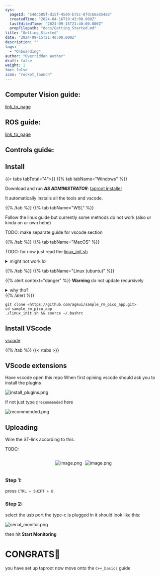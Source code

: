 ```yaml
---
sys:
  pageId: "54dc585f-d15f-45d0-b75c-8fdc66a854a8"
  createdTime: "2024-04-16T19:43:00.000Z"
  lastEditedTime: "2024-09-15T21:40:00.000Z"
  propFilepath: "docs/Getting_Started.md"
title: "Getting_Started"
date: "2024-09-15T21:40:00.000Z"
description: ""
tags:
  - "Onboarding"
author: "Overridden author"
draft: false
weight: 1
toc: false
icon: "rocket_launch"
---
```


## Computer Vision guide:

[link_to_page](86d45bc0-388b-4d26-8848-44f255f73d0e)

## ROS guide:

[link_to_page](3c76c1de-ec8f-46d6-8b0a-294005edc2d5)

## Controls guide:

## Install

{{< tabs tabTotal="4">}}
{{% tab tabName="Windows" %}}

Download and run _**AS ADMINISTRATOR**_: [taproot installer](https://github.com/Thornbots/TeachingFreshies/releases/tag/1.0)

It automatically installs all the tools and vscode.

{{% /tab %}}
{{% tab tabName="WSL" %}}

Follow the linux guide but currently some methods do not work (also ur kinda on ur own hehe)

TODO: make separate guide for vscode section

{{% /tab %}}
{{% tab tabName="MacOS" %}}

TODO: for now just read the [linux_init.sh](https://github.com/agmui/sample_rm_pico_app/blob/main/linux_init.sh)

<details>
<summary>might not work lol</summary>

`brew install libusb pkg-config`

Next install: [vscode](https://code.visualstudio.com/Download)

</details>

{{% /tab %}}
{{% tab tabName="Linux (ubuntu)" %}}

{{% alert context="danger" %}}
**Warning** do not update recursively
<details>
<summary>why tho?</summary>
There are some submodules that may go on for a while (like tinyusb) and I highly
recommend you don't need to get them.
If you want to see what submodules I update just look in `linux_init.sh`
</details>
{{% /alert %}}

```shell
git clone <https://github.com/agmui/sample_rm_pico_app.git>
cd sample_rm_pico_app
./linux_init.sh && source ~/.bashrc
```

## Install VScode

[vscode](https://code.visualstudio.com/Download)

{{% /tab %}}
{{< /tabs >}}

## VScode extensions

Have vscode open this repo
When first opining vscode should ask you to install the plugins

![install_plugins.png](https://prod-files-secure.s3.us-west-2.amazonaws.com/d518164a-d88e-44d1-a4ee-3adb3bd8bce0/89bd30f0-1825-4e77-867b-0a41ce370880/install_plugins.png?X-Amz-Algorithm=AWS4-HMAC-SHA256&X-Amz-Content-Sha256=UNSIGNED-PAYLOAD&X-Amz-Credential=ASIAZI2LB466RRILN7MM%2F20250305%2Fus-west-2%2Fs3%2Faws4_request&X-Amz-Date=20250305T140746Z&X-Amz-Expires=3600&X-Amz-Security-Token=IQoJb3JpZ2luX2VjEM3%2F%2F%2F%2F%2F%2F%2F%2F%2F%2FwEaCXVzLXdlc3QtMiJGMEQCIBdFMn1PBc46uTeCyTX0wfcQhlQGUfAYtk6jLOuvXw48AiBNzXZEOSU8JQLsm9sEmUH2whNEiOw9yuqo4arAAoTF%2Byr%2FAwgWEAAaDDYzNzQyMzE4MzgwNSIM%2BYfnuwRhD05PrJ6%2BKtwDBN2j1Sx%2BUmC1nMVdzcU3T7WQzvI%2F65D8ZoE6e0emWSE6TL9TpzIH1VNk9JL%2B0ZpEqamXSeLmXopnX%2Byt%2BrtdKjLpNW1IPprB6iMJ9e7giqbmjAOC4BhMnsFGivUYyCRgCLqhPeC4KhdpP%2Fjxe3pGjw1dnDUBoZitaMvSmzf%2FjsN9FL%2Bd3AKhkPJblbO%2BWCELx%2BuGTTL7RjWmLENZYf0kOD29szP8Gz%2Bp36yrPp6bS6MLrkDRua7sSj%2FYPZbvG%2FUYFKZ2d8F4kKLR6dyaGSlVn%2FE0IlwYKIAzbDkfdYrNnYJDdQmOzg%2FYPBAkbQiDJOdUI%2Brfc%2BOJ9UqoAEdz4oLFVuHNVwlXfBqW3vDXY3SasPUlj8zdS2gPWvJNes7zi%2BSK%2F0ztXM2glXpl9iKAGUg%2Be3eAqh2ytS%2BCeECwLUcNGX%2BubGOXYVTg9OXxzKeYLVc3gsv3r8bANFI86C1EYT5ZpaNKpMUdkEpVtqbzLTWIRnZGgGnQtOFqVRjxoMZsPu3%2FNc1YJPPI3psMyApiTyxUwaRCSf2z6uQst39ZwASgLbNzFnx7ziykcmq95KVfhWVwrjtfPxwyurRzUBCDDEnFoKVjwbqRQD7AIbdiVgIHTETngAJVRfX0yxy2EWQwhJahvgY6pgHqb9muU9yHf3OjVnzqZEbKXLPGwCVI4dO%2Frld2KpddKvOt3sJq4ixW1iBz302enPT5vs7v3IuXtfSzgo%2BrV6FMAhXN%2FOWSwmKZh3df%2FUYewqXed8erwX2VFP57cY9waIw%2FjdjNoTCzwI8eT%2BYzI0sWHdBoAzqufYEC2fYJ1wQwtHyXqk9q1EcFFbOfu9%2FjrYwKGKmbmV57Iiueqj1WoaPwgKL3a9FZ&X-Amz-Signature=cb0a227704e7455ec7b8531bfd52941edb5b4c7a9cf95a03a856e5a5cd353dd8&X-Amz-SignedHeaders=host&x-id=GetObject)

If not just type `@recommended` here  

![recommended.png](https://prod-files-secure.s3.us-west-2.amazonaws.com/d518164a-d88e-44d1-a4ee-3adb3bd8bce0/61e661e9-5d85-4dfc-be0d-8d2097a5e793/recommended.png?X-Amz-Algorithm=AWS4-HMAC-SHA256&X-Amz-Content-Sha256=UNSIGNED-PAYLOAD&X-Amz-Credential=ASIAZI2LB466RRILN7MM%2F20250305%2Fus-west-2%2Fs3%2Faws4_request&X-Amz-Date=20250305T140746Z&X-Amz-Expires=3600&X-Amz-Security-Token=IQoJb3JpZ2luX2VjEM3%2F%2F%2F%2F%2F%2F%2F%2F%2F%2FwEaCXVzLXdlc3QtMiJGMEQCIBdFMn1PBc46uTeCyTX0wfcQhlQGUfAYtk6jLOuvXw48AiBNzXZEOSU8JQLsm9sEmUH2whNEiOw9yuqo4arAAoTF%2Byr%2FAwgWEAAaDDYzNzQyMzE4MzgwNSIM%2BYfnuwRhD05PrJ6%2BKtwDBN2j1Sx%2BUmC1nMVdzcU3T7WQzvI%2F65D8ZoE6e0emWSE6TL9TpzIH1VNk9JL%2B0ZpEqamXSeLmXopnX%2Byt%2BrtdKjLpNW1IPprB6iMJ9e7giqbmjAOC4BhMnsFGivUYyCRgCLqhPeC4KhdpP%2Fjxe3pGjw1dnDUBoZitaMvSmzf%2FjsN9FL%2Bd3AKhkPJblbO%2BWCELx%2BuGTTL7RjWmLENZYf0kOD29szP8Gz%2Bp36yrPp6bS6MLrkDRua7sSj%2FYPZbvG%2FUYFKZ2d8F4kKLR6dyaGSlVn%2FE0IlwYKIAzbDkfdYrNnYJDdQmOzg%2FYPBAkbQiDJOdUI%2Brfc%2BOJ9UqoAEdz4oLFVuHNVwlXfBqW3vDXY3SasPUlj8zdS2gPWvJNes7zi%2BSK%2F0ztXM2glXpl9iKAGUg%2Be3eAqh2ytS%2BCeECwLUcNGX%2BubGOXYVTg9OXxzKeYLVc3gsv3r8bANFI86C1EYT5ZpaNKpMUdkEpVtqbzLTWIRnZGgGnQtOFqVRjxoMZsPu3%2FNc1YJPPI3psMyApiTyxUwaRCSf2z6uQst39ZwASgLbNzFnx7ziykcmq95KVfhWVwrjtfPxwyurRzUBCDDEnFoKVjwbqRQD7AIbdiVgIHTETngAJVRfX0yxy2EWQwhJahvgY6pgHqb9muU9yHf3OjVnzqZEbKXLPGwCVI4dO%2Frld2KpddKvOt3sJq4ixW1iBz302enPT5vs7v3IuXtfSzgo%2BrV6FMAhXN%2FOWSwmKZh3df%2FUYewqXed8erwX2VFP57cY9waIw%2FjdjNoTCzwI8eT%2BYzI0sWHdBoAzqufYEC2fYJ1wQwtHyXqk9q1EcFFbOfu9%2FjrYwKGKmbmV57Iiueqj1WoaPwgKL3a9FZ&X-Amz-Signature=a74579d01e7cd54a4e68a4391cb0e5df3c0b3270583f5eb8f63ed8656b0f4415&X-Amz-SignedHeaders=host&x-id=GetObject)

## Uploading

Wire the ST-link according to this:

TODO:

<div style="display: flex;flex-direction: row; column-gap:10px; max-width: 630px;justify-content: center;">
<div>

![image.png](https://prod-files-secure.s3.us-west-2.amazonaws.com/d518164a-d88e-44d1-a4ee-3adb3bd8bce0/210ecb78-1116-4d7b-b9b7-2292f66fa2c2/image.png?X-Amz-Algorithm=AWS4-HMAC-SHA256&X-Amz-Content-Sha256=UNSIGNED-PAYLOAD&X-Amz-Credential=ASIAZI2LB466YK7MNAZI%2F20250305%2Fus-west-2%2Fs3%2Faws4_request&X-Amz-Date=20250305T140748Z&X-Amz-Expires=3600&X-Amz-Security-Token=IQoJb3JpZ2luX2VjEM3%2F%2F%2F%2F%2F%2F%2F%2F%2F%2FwEaCXVzLXdlc3QtMiJHMEUCIQDdeadOnaQv9p8X6WQtpuc0Euq3En03%2FQ0CErDRxk29RQIgTFHFw6iEslKu6J6uZxHOGMwg4vevodj9c2SwlRFZCyMq%2FwMIFhAAGgw2Mzc0MjMxODM4MDUiDJVZyfLu2DKtsf0PzSrcA1ylyyGbZW4WoPz2P9wnTzPBG1RU8%2F4%2Fg5wYWbY1A48Dg%2BPud4julnTp0kH0inC8mvW5n00PkwD90Fc0vsbQFlX24XYgfigEm6n7GS5f%2FEe1EePioVwwqzM9v96GevSVVYPsVQA%2BTL2gVG8kvxkqHUUFM%2Ft4Xh7Ma30uPIns%2FAd%2BkguvHo6X3W8jaunvzybXn3ZHDLPuI905WU%2BUFnBEuDpw%2F7%2BJukFpZ6wYjU87LnN865nrH7pVMIS%2BmVShE23pyRp44xhDAhWlzCLVYwZK5rCv74WtZDrSG0B6MZc0KxAOfZWQUL0Oh1GKfT3cycRxb2qgFBlYBC%2B8SNLvTFstkKNI4Ics6Uog48IZ5W33NmwBbrTCyHvBWNFH%2F4ApESSVRChnA1rTNk2zV2m%2Bz%2FkwIRgTMQl7lvzZtppiifMuc4iDytNBNsN%2BfWARZzahPGuKdV4zF0B7iTosHYkC6lTJVsacCJZr3G%2B3cISjgqJ78FO1GCfq5JYvJ9%2BirJQe3JAlg%2FwuggRVt0ZHE96ZnX5iFcU3HR2YyXatrQIM4pn99Fvg20yzkhZTXTD6FA1J7mMmHj6RkTYA94pIjW8XB9oZnzSI0HJD7D8geG48wAzq8EJzFTqJ5FtTulZ4UvvhMJGWob4GOqUBCHgqZAhWaG2ZCW8OZxq%2BOG2vdh8miUDuIhVN0OiA5DpswnuOSdUT%2FRrzkP47d%2BZJdUVmvFf4mESZAjv9NWrlpPmAbWw6nCIQmhoW8JM%2BeGykpBCPunkZUjyROU%2FZTT37C2iN2EeIqZCfqWLLp2n3oS2kVMlNZ4lDHQQwr4mdwJ%2Bxaz9nOH7Z0ZFM%2BIezB%2B5ARnLg%2Fv%2FAa9EcYQAg3zklhTcS6VX%2B&X-Amz-Signature=7aa37e354c74ba3c0436b7f06678fc3da2e3a99b175050bd285f646b7e7e5f57&X-Amz-SignedHeaders=host&x-id=GetObject)

</div>
<div>

![image.png](https://prod-files-secure.s3.us-west-2.amazonaws.com/d518164a-d88e-44d1-a4ee-3adb3bd8bce0/33a0fd0f-8ca6-4a86-8e09-26e95ded1fff/image.png?X-Amz-Algorithm=AWS4-HMAC-SHA256&X-Amz-Content-Sha256=UNSIGNED-PAYLOAD&X-Amz-Credential=ASIAZI2LB46646GCIV5P%2F20250305%2Fus-west-2%2Fs3%2Faws4_request&X-Amz-Date=20250305T140749Z&X-Amz-Expires=3600&X-Amz-Security-Token=IQoJb3JpZ2luX2VjEM3%2F%2F%2F%2F%2F%2F%2F%2F%2F%2FwEaCXVzLXdlc3QtMiJHMEUCIHqkDIqbDndc2ZGRjmg%2BOgkNLl3UMsXHjhFdte4%2FSX4AAiEAwOLP3R0AZldMSQDhv7rXDil1Rv5uN9EQBDjd%2FICns6Aq%2FwMIFhAAGgw2Mzc0MjMxODM4MDUiDBLGUZrehXpz3eQiMircA0j1NyCEeHQnvjuFTcj%2FxQ%2FlZaIfWtA5Ywp9oKYTroR%2Fi58yIEJYR17DZqxy8gVnO4Ng%2FzhdV9ACHXA8eV60yDd9cQbbSn77tUfv2%2BGJLo4pq0uGEhwYbsY4y%2FJYHXp1Fyy0qp5QxsjFEO0sltDsevnkMAhNIwp6oKGZdhbXrMZFAt562d7WL%2FhUoxl7jw%2FuGBFMHPpD3K5oqWR3lqKxboJqiIoXf%2Bdqp8KSla4YWMRpQo%2BxuDyWAvr9OW%2BcS3uTbCAXc6wZcE0HoNLlI92I0vNabLQvnHkz4vmmmIxiis%2BhBfu43esX4hfsCfuE0YrI6ayGmPysJp4rOA%2F8VmG1wbXaHPkl8lkFnPEjNvo3bowWQT4%2FfuxRT9qiTfUnzMPitDzuN8FeE6QeQQY1qLifvgT6pxXByufwxo8Ly32z4wrcm3toATG2DxUZRBXxdG%2FodI4ut%2FEUuv9mUzMFfkSHYLkj8rD7QsulBJah1KBCaLzi2ktymhKP4IrwCsUZQQC7Y9mzrQuCjODuApofmvZBIf%2BwxFiWSbJAX6PznIvPo%2FCpwK1bIDk4ZqLxugQCIfwQzuqRQ6FEb%2FQcTavzAHyRTy0QXlYfQYCLnhFqZKD8tjOXUNdqWTvN%2F3yYOzVZMICWob4GOqUBCjsI1eEavLn3p%2B8hjsqk5jrATkxmHruutRMWlUpz7%2BX5eJH1V%2BwXULZM%2BMDj1r%2Ba9bt0FLOQEiI%2FFKifv37ne8TYUJ02SwvYweAC70DURgYucTI9ViQvmQaVa9niAmIbO3dfL9q8yVFfPkWr8CVjfjuolLFyLBFif7CERb1%2FSIgh3btyxmAq%2Bnw34WB%2BWbtNDxEHYmGM8yZwYETfFvSXHsTiK6mt&X-Amz-Signature=592f39dc8e168bb38ee79390214a0cbe382ca058d755e7bbb1a5f7582d600fd2&X-Amz-SignedHeaders=host&x-id=GetObject)

</div>
</div>

### Step 1:

press `CTRL + SHIFT + B`

### Step 2:

select the usb port the type-c is plugged in it should look like this:

![serial_monitor.png](https://prod-files-secure.s3.us-west-2.amazonaws.com/d518164a-d88e-44d1-a4ee-3adb3bd8bce0/f03f4774-05d4-4393-b6a0-d5efb6d315ab/serial_monitor.png?X-Amz-Algorithm=AWS4-HMAC-SHA256&X-Amz-Content-Sha256=UNSIGNED-PAYLOAD&X-Amz-Credential=ASIAZI2LB466RRILN7MM%2F20250305%2Fus-west-2%2Fs3%2Faws4_request&X-Amz-Date=20250305T140746Z&X-Amz-Expires=3600&X-Amz-Security-Token=IQoJb3JpZ2luX2VjEM3%2F%2F%2F%2F%2F%2F%2F%2F%2F%2FwEaCXVzLXdlc3QtMiJGMEQCIBdFMn1PBc46uTeCyTX0wfcQhlQGUfAYtk6jLOuvXw48AiBNzXZEOSU8JQLsm9sEmUH2whNEiOw9yuqo4arAAoTF%2Byr%2FAwgWEAAaDDYzNzQyMzE4MzgwNSIM%2BYfnuwRhD05PrJ6%2BKtwDBN2j1Sx%2BUmC1nMVdzcU3T7WQzvI%2F65D8ZoE6e0emWSE6TL9TpzIH1VNk9JL%2B0ZpEqamXSeLmXopnX%2Byt%2BrtdKjLpNW1IPprB6iMJ9e7giqbmjAOC4BhMnsFGivUYyCRgCLqhPeC4KhdpP%2Fjxe3pGjw1dnDUBoZitaMvSmzf%2FjsN9FL%2Bd3AKhkPJblbO%2BWCELx%2BuGTTL7RjWmLENZYf0kOD29szP8Gz%2Bp36yrPp6bS6MLrkDRua7sSj%2FYPZbvG%2FUYFKZ2d8F4kKLR6dyaGSlVn%2FE0IlwYKIAzbDkfdYrNnYJDdQmOzg%2FYPBAkbQiDJOdUI%2Brfc%2BOJ9UqoAEdz4oLFVuHNVwlXfBqW3vDXY3SasPUlj8zdS2gPWvJNes7zi%2BSK%2F0ztXM2glXpl9iKAGUg%2Be3eAqh2ytS%2BCeECwLUcNGX%2BubGOXYVTg9OXxzKeYLVc3gsv3r8bANFI86C1EYT5ZpaNKpMUdkEpVtqbzLTWIRnZGgGnQtOFqVRjxoMZsPu3%2FNc1YJPPI3psMyApiTyxUwaRCSf2z6uQst39ZwASgLbNzFnx7ziykcmq95KVfhWVwrjtfPxwyurRzUBCDDEnFoKVjwbqRQD7AIbdiVgIHTETngAJVRfX0yxy2EWQwhJahvgY6pgHqb9muU9yHf3OjVnzqZEbKXLPGwCVI4dO%2Frld2KpddKvOt3sJq4ixW1iBz302enPT5vs7v3IuXtfSzgo%2BrV6FMAhXN%2FOWSwmKZh3df%2FUYewqXed8erwX2VFP57cY9waIw%2FjdjNoTCzwI8eT%2BYzI0sWHdBoAzqufYEC2fYJ1wQwtHyXqk9q1EcFFbOfu9%2FjrYwKGKmbmV57Iiueqj1WoaPwgKL3a9FZ&X-Amz-Signature=f7657620b1a70dbaad3dde738940e580a56434d273e3d30b66ab7f6da6cdcca1&X-Amz-SignedHeaders=host&x-id=GetObject)

then hit **Start Monitoring**

# CONGRATS🎉

you have set up taproot now move onto the `C++_basics` guide
